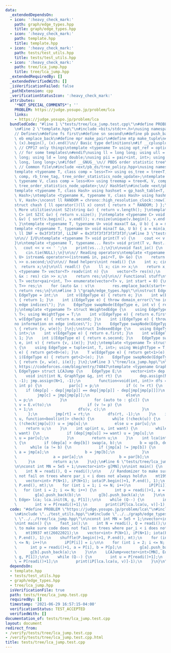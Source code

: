 ```yaml
---
data:
  _extendedDependsOn:
  - icon: ':heavy_check_mark:'
    path: graph/edge_types.hpp
    title: graph/edge_types.hpp
  - icon: ':heavy_check_mark:'
    path: template.hpp
    title: template.hpp
  - icon: ':heavy_check_mark:'
    path: tests/test_utils.hpp
    title: tests/test_utils.hpp
  - icon: ':heavy_check_mark:'
    path: tree/lca_jump.hpp
    title: tree/lca_jump.hpp
  _extendedRequiredBy: []
  _extendedVerifiedWith: []
  _isVerificationFailed: false
  _pathExtension: cpp
  _verificationStatusIcon: ':heavy_check_mark:'
  attributes:
    '*NOT_SPECIAL_COMMENTS*': ''
    PROBLEM: https://judge.yosupo.jp/problem/lca
    links:
    - https://judge.yosupo.jp/problem/lca
  bundledCode: "#line 1 \"tests/tree/lca_jump.test.cpp\"\n#define PROBLEM \"https://judge.yosupo.jp/problem/lca\"\
    \n#line 2 \"template.hpp\"\n#include <bits/stdc++.h>\nusing namespace std;\n\n\
    // Defines\n#define fs first\n#define sn second\n#define pb push_back\n#define\
    \ eb emplace_back\n#define mpr make_pair\n#define mtp make_tuple\n#define all(x)\
    \ (x).begin(), (x).end()\n// Basic type definitions\n#if __cplusplus == 201703L\
    \ // CPP17 only things\ntemplate <typename T> using opt_ref = optional<reference_wrapper<T>>;\
    \ // for some templates\n#endif\nusing ll = long long; using ull = unsigned long\
    \ long; using ld = long double;\nusing pii = pair<int, int>; using pll = pair<long\
    \ long, long long>;\n#ifdef __GNUG__\n// PBDS order statistic tree\n#include <ext/pb_ds/assoc_container.hpp>\
    \ // Common file\n#include <ext/pb_ds/tree_policy.hpp>\nusing namespace __gnu_pbds;\n\
    template <typename T, class comp = less<T>> using os_tree = tree<T, null_type,\
    \ comp, rb_tree_tag, tree_order_statistics_node_update>;\ntemplate <typename K,\
    \ typename V, class comp = less<K>> using treemap = tree<K, V, comp, rb_tree_tag,\
    \ tree_order_statistics_node_update>;\n// HashSet\n#include <ext/pb_ds/assoc_container.hpp>\n\
    template <typename T, class Hash> using hashset = gp_hash_table<T, null_type,\
    \ Hash>;\ntemplate <typename K, typename V, class Hash> using hashmap = gp_hash_table<K,\
    \ V, Hash>;\nconst ll RANDOM = chrono::high_resolution_clock::now().time_since_epoch().count();\n\
    struct chash { ll operator()(ll x) const { return x ^ RANDOM; } };\n#endif\n//\
    \ More utilities\nint SZ(string &v) { return v.length(); }\ntemplate <typename\
    \ C> int SZ(C &v) { return v.size(); }\ntemplate <typename C> void UNIQUE(vector<C>\
    \ &v) { sort(v.begin(), v.end()); v.resize(unique(v.begin(), v.end()) - v.begin());\
    \ }\ntemplate <typename T, typename U> void maxa(T &a, U b) { a = max(a, b); }\n\
    template <typename T, typename U> void mina(T &a, U b) { a = min(a, b); }\nconst\
    \ ll INF = 0x3f3f3f3f, LLINF = 0x3f3f3f3f3f3f3f3f;\n#line 3 \"tests/test_utils.hpp\"\
    \n\n// I/O\ntemplate <typename T> void print(T v) {\n    cout << v << '\\n';\n\
    }\n\ntemplate <typename T, typename... Rest> void print(T v, Rest... vs) {\n \
    \   cout << v << ' ';\n    print(vs...);\n}\n\nvoid fast_io() {\n    ios_base::sync_with_stdio(false);\n\
    \    cin.tie(NULL);\n}\n\n// Reading operators\ntemplate <typename T, typename\
    \ U> istream& operator>>(istream& in, pair<T, U> &o) {\n    return in >> o.first\
    \ >> o.second;\n}\n\n// Read helpers\nint readi() {\n    int x; cin >> x;\n  \
    \  return x;\n}\n\nll readl() {\n    ll x; cin >> x;\n    return x;\n}\n\ntemplate\
    \ <typename T> vector<T> readv(int n) {\n    vector<T> res(n);\n    for (auto\
    \ &x : res) cin >> x;\n    return res;\n}\n\n// Functional stuff\ntemplate <typename\
    \ T> vector<pair<int, T>> enumerate(vector<T> v, int start = 0) {\n    vector<pair<int,\
    \ T>> res;\n    for (auto &x : v)\n        res.emplace_back(start++, x);\n   \
    \ return res;\n}\n\n#line 3 \"graph/edge_types.hpp\"\n\nstruct Edge {\n    using\
    \ EdgeType = int;\n    int v(EdgeType e) { return e; }\n    int w(EdgeType e)\
    \ { return 1; }\n    int i(EdgeType e) { throw domain_error(\"no information on\
    \ edge indices\"); }\n    EdgeType swapNode(EdgeType e, int v) { return v; }\n\
    };\ntemplate <typename T> struct WeightedEdge {\n    using EdgeType = pair<int,\
    \ T>; using WeightType = T;\n    int v(EdgeType e) { return e.first; }\n    T\
    \ w(EdgeType e) { return e.second; }\n    int i(EdgeType e) { throw domain_error(\"\
    no information on edge indices\"); }\n    EdgeType swapNode(EdgeType e, int v)\
    \ { return {v, w(e)}; }\n};\nstruct IndexedEdge {\n    using EdgeType = pair<int,\
    \ int>;\n    int v(EdgeType e) { return e.first; }\n    int w(EdgeType e) { return\
    \ 1; }\n    int i(EdgeType e) { return e.second; }\n    EdgeType swapNode(EdgeType\
    \ e, int v) { return {v, i(e)}; }\n};\ntemplate <typename T> struct WeightedIndexedEdge\
    \ {\n    using EdgeType = tuple<int, T, int>; using WeightType = T;\n    int v(EdgeType\
    \ e) { return get<0>(e); }\n    T w(EdgeType e) { return get<1>(e); }\n    int\
    \ i(EdgeType e) { return get<2>(e); }\n    EdgeType swapNode(EdgeType e, int v)\
    \ { return {v, w(e), i(e)}; }\n};\n#line 3 \"tree/lca_jump.hpp\"\n\n// Source:\
    \ https://codeforces.com/blog/entry/74847\ntemplate <typename GraphType, typename\
    \ EdgeType> struct LCAJump {\n    EdgeType E;\n    vector<int> dep, par, jmp;\n\
    \    void init(int N, GraphType &g, int rt) {\n        dep.assign(N+1, 0); par.assign(N+1,\
    \ -1); jmp.assign(N+1, -1);\n        function<void(int, int)> dfs = [&] (int c,\
    \ int p) {\n            par[c] = p;\n            if (c != rt) {\n            \
    \    if (dep[p] - dep[jmp[p]] == dep[jmp[p]] - dep[jmp[jmp[p]]])\n           \
    \         jmp[c] = jmp[jmp[p]];\n                else\n                    jmp[c]\
    \ = p;\n            }\n            for (auto to : g[c]) {\n                int\
    \ v = E.v(to);\n                if (v != p) {\n                    dep[v] = dep[c]\
    \ + 1;\n                    dfs(v, c);\n                }\n            }\n   \
    \     };\n        jmp[rt] = rt;\n        dfs(rt, -1);\n    }\n    int findFirst(int\
    \ u, function<bool(int)> check) {\n        while (!check(u)) {\n            if\
    \ (!check(jmp[u])) u = jmp[u];\n            else u = par[u];\n        }\n    \
    \    return u;\n    }\n    int up(int u, int want) {\n        while (dep[u] >\
    \ want) {\n            if (dep[jmp[u]] >= want) u = jmp[u];\n            else\
    \ u = par[u];\n        }\n        return u;\n    }\n    int lca(int a, int b)\
    \ {\n        if (dep[a] > dep[b]) swap(a, b);\n        b = up(b, dep[a]);\n  \
    \      while (a != b) {\n            if (jmp[a] != jmp[b]) {\n               \
    \ a = jmp[a];\n                b = jmp[b];\n            }\n            else {\n\
    \                a = par[a];\n                b = par[b];\n            }\n   \
    \     }\n        return a;\n    }\n};\n#line 6 \"tests/tree/lca_jump.test.cpp\"\
    \n\nconst int MN = 5e5 + 1;\nvector<int> g[MN];\n\nint main() {\n    fast_io();\n\
    \    int N = readi(), Q = readi();\n\n    // Randomizer to make sure code does\
    \ not fail on trees where par_i < i does not always hold\n    mt19937 mt(26022021);\n\
    \    vector<int> P(N+1), iP(N+1); iota(P.begin()+1, P.end(), 1);\n    shuffle(P.begin()+1,\
    \ P.end(), mt);\n    for (int i = 1; i <= N; i++)\n        iP[P[i]] = i;\n\n \
    \   for (int i = 2; i <= N; i++) {\n        int p = readi()+1, a = P[i], b = P[p];\n\
    \        g[a].push_back(b);\n        g[b].push_back(a);\n    }\n\n    LCAJump<vector<int>[MN],\
    \ Edge> lca; lca.init(N, g, P[1]);\n\n    while (Q--) {\n        int u = P[readi()+1];\n\
    \        int v = P[readi()+1];\n        print(iP[lca.lca(u, v)]-1);\n    }\n}\n"
  code: "#define PROBLEM \"https://judge.yosupo.jp/problem/lca\"\n#include \"../../template.hpp\"\
    \n#include \"../test_utils.hpp\"\n#include \"../../graph/edge_types.hpp\"\n#include\
    \ \"../../tree/lca_jump.hpp\"\n\nconst int MN = 5e5 + 1;\nvector<int> g[MN];\n\
    \nint main() {\n    fast_io();\n    int N = readi(), Q = readi();\n\n    // Randomizer\
    \ to make sure code does not fail on trees where par_i < i does not always hold\n\
    \    mt19937 mt(26022021);\n    vector<int> P(N+1), iP(N+1); iota(P.begin()+1,\
    \ P.end(), 1);\n    shuffle(P.begin()+1, P.end(), mt);\n    for (int i = 1; i\
    \ <= N; i++)\n        iP[P[i]] = i;\n\n    for (int i = 2; i <= N; i++) {\n  \
    \      int p = readi()+1, a = P[i], b = P[p];\n        g[a].push_back(b);\n  \
    \      g[b].push_back(a);\n    }\n\n    LCAJump<vector<int>[MN], Edge> lca; lca.init(N,\
    \ g, P[1]);\n\n    while (Q--) {\n        int u = P[readi()+1];\n        int v\
    \ = P[readi()+1];\n        print(iP[lca.lca(u, v)]-1);\n    }\n}\n"
  dependsOn:
  - template.hpp
  - tests/test_utils.hpp
  - graph/edge_types.hpp
  - tree/lca_jump.hpp
  isVerificationFile: true
  path: tests/tree/lca_jump.test.cpp
  requiredBy: []
  timestamp: '2021-06-29 16:57:15-04:00'
  verificationStatus: TEST_ACCEPTED
  verifiedWith: []
documentation_of: tests/tree/lca_jump.test.cpp
layout: document
redirect_from:
- /verify/tests/tree/lca_jump.test.cpp
- /verify/tests/tree/lca_jump.test.cpp.html
title: tests/tree/lca_jump.test.cpp
---
```

